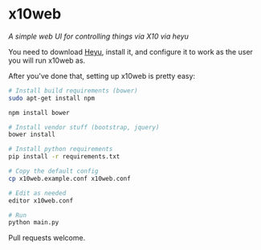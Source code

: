 # x10web
*A simple web UI for controlling things via X10 via heyu*

You need to download [Heyu](http://heyu.tanj.com/), install it, and configure it to work as the user you will run x10web as.

After you've done that, setting up x10web is pretty easy:
```bash
# Install build requirements (bower)
sudo apt-get install npm

npm install bower

# Install vendor stuff (bootstrap, jquery)
bower install

# Install python requirements
pip install -r requirements.txt

# Copy the default config
cp x10web.example.conf x10web.conf

# Edit as needed
editor x10web.conf

# Run
python main.py
```


Pull requests welcome.
